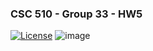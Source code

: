### CSC 510 - Group 33 - HW5
[![License](https://img.shields.io/github/license/svd-ncsu/hw1.svg)](https://github.com/svd-ncsu/git-homework/blob/main/LICENSE)
![image](https://github.com/user-attachments/assets/519e56f1-9f9e-4332-9724-49baf3cb84e7)
